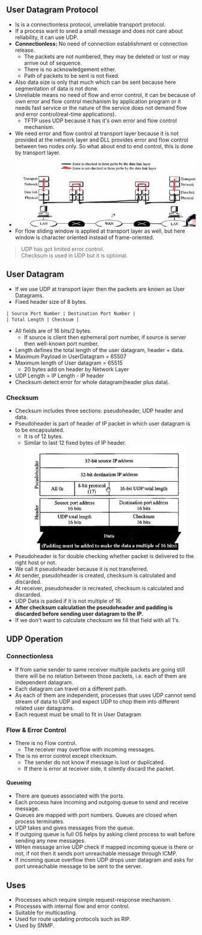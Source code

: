 ## User Datagram Protocol
- Is is a connectionless protocol, unreliable transport protocol.
- If a process want to sned a small message and does not care about reliability, it can use UDP.
- **Connectionless:** No need of connection establishment or connection release.
  - The packets are not numbered, they may be deleted or lost or may arrive out of sequence.
  - There is no acknowledgement either.
  - Path of packets to be sent is not fixed.
- Also data size is only that much which can be sent because here segmentation of data is not done.
- Unreliable means no need of flow and error control, it can be because of own error and flow control mechanism by application program or it needs fast service or the nature of the service does not demand flow and error control(real-time applications).
  - TFTP uses UDP because it has it's own error and flow control mechanism.
- We need error and flow control at transport layer because it is not provided at the network layer and DLL provides error and flow control between two nodes only. So what about end to end control, this is done by transport layer.
- ![Alt text](image.png)
- For flow sliding window is applied at transport layer as well, but here window is character oriented instead of frame-oriented.

> UDP has got limited error control.  
> Checksum is used in UDP but it is optional.

## User Datagram
- If we use UDP at transport layer then the packets are known as User Datagrams.
- Fixed header size of 8 bytes.
```
| Source Port Number | Destination Port Number |
| Total Length | Checksum | 
```
- All fields are of 16 bits/2 bytes.
  - If source is client then ephemeral port number, if source is server then well-known port number.
- Length defines the total length of the user datagram, header + data.
- Maximum Payload in UserDatagram = 65507
- Maximum length of User datagram = 65515
  - 20 bytes add on header by Network Layer
- UDP Length = IP Length - IP header
- Checksum detect error for whole datagram(header plus data).

### Checksum
- Checksum includes three sections: pseudoheader, UDP header and data.
- Pseudoheader is part of header of IP packet in which user datagram is to be encapsulated.
  - It is of 12 bytes.
  - Similar to last 12 fixed bytes of IP header.
![Alt text](image-1.png)
- Pseudoheader is for double checking whether packet is delivered to the right host or not.
- We call it pseudoheader because it is not transferred.
- At sender, pseudoheader is created, checksum is calculated and discarded.
- At receiver, pseudoheader is recreated, checksum is calculated and discarded.
- UDP Data is paded if it is not multiple of 16.
- **After checksum calculation the pseudoheader and padding is discarded before sending user datagram to the IP.**
- If we don't want to calculate checksum we fill that field with all 1's.

## UDP Operation
### Connectionless
- If from same sender to same receiver multiple packets are going still there will be no relation between those packets, i.e. each of them are independent datagram.
- Each datagram can travel on a different path.
- As each of them are independent, processes that uses UDP cannot send stream of data to UDP and expect UDP to chop them into different related user datagrams.
- Each request must be small to fit in User Datagram
### Flow & Error Control
- There is no Flow control.
  - The receiver may overflow with incoming messages.
- The is no error control except checksum.
  - The sender do not know if message is lost or duplicated.
  - If there is error at receiver side, it silently discard the packet.
#### Queueing
- There are queues associated with the ports.
- Each process have incoming and outgoing queue to send and receive message.
- Queues are mapped with port numbers. Queues are closed when process terminates.
- UDP takes and gives messages from the queue.
- If outgoing queue is full OS helps by asking client process to wait before sending any new messages.
- WHen message arrive UDP check if mapped incoming queue is there or not, if not then it sends port unreachable message through ICMP.
- If incoming queue overflow then UDP drops user datagram and asks for port unreachable message to be sent to the server.

## Uses
- Processes which require simple request-response mechanism.
- Processes with internal flow and error control.
- Suitable for multicasting.
- Used for route updating protocols such as RIP.
- Used by SNMP.